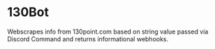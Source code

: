 # 130Bot
Webscrapes info from 130point.com based on string value passed via Discord Command and returns informational webhooks.
